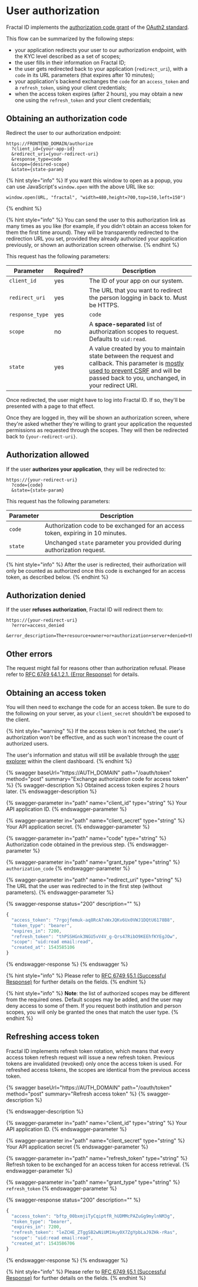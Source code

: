 # User authorization

Fractal ID implements the [authorization code grant](https://tools.ietf.org/html/rfc6749#section-1.3.1) of the [OAuth2 standard](https://tools.ietf.org/html/rfc6749).

This flow can be summarized by the following steps:

* your application redirects your user to our authorization endpoint, with the KYC level described as a set of scopes;
* the user fills in their information on Fractal ID;
* the user gets redirected back to your application (`redirect_uri`), with a `code` in its URL parameters (that expires after 10 minutes);
* your application's backend exchanges the `code` for an `access_token` and a `refresh_token`, using your client credentials;
* when the access token expires (after 2 hours), you may obtain a new one using the `refresh_token` and your client credentials;

## Obtaining an authorization code

Redirect the user to our authorization endpoint:

```
https://FRONTEND_DOMAIN/authorize
  ?client_id={your-app-id}
  &redirect_uri={your-redirect-uri}
  &response_type=code
  &scope={desired-scope}
  &state={state-param}
```

{% hint style="info" %}
If you want this window to open as a popup, you can use JavaScript's `window.open` with the above URL like so:

```
window.open(URL, "fractal", "width=480,height=700,top=150,left=150")
```
{% endhint %}

{% hint style="info" %}
You can send the user to this authorization link as many times as you like (for example, if you didn't obtain an access token for them the first time around). They will be transparently redirected to the redirection URL you set, provided they already authorized your application previously, or shown an authorization screen otherwise.
{% endhint %}

This request has the following parameters:

| Parameter       | Required? | Description                                                                                                                                                                                                                                      |
| --------------- | --------- | ------------------------------------------------------------------------------------------------------------------------------------------------------------------------------------------------------------------------------------------------ |
| `client_id`     | yes       | The ID of your app on our system.                                                                                                                                                                                                                |
| `redirect_uri`  | yes       | The URL that you want to redirect the person logging in back to. Must be HTTPS.                                                                                                                                                                  |
| `response_type` | yes       | `code`                                                                                                                                                                                                                                           |
| `scope`         | no        | A **space-separated** list of authorization scopes to request. Defaults to `uid:read`.                                                                                                                                                           |
| `state`         | yes       | A value created by you to maintain state between the request and callback. This parameter is [mostly used to prevent CSRF](https://auth0.com/docs/protocols/oauth2/oauth-state) and will be passed back to you, unchanged, in your redirect URI. |

Once redirected, the user might have to log into Fractal ID. If so, they'll be presented with a page to that effect.

Once they are logged in, they will be shown an authorization screen, where they're asked whether they're willing to grant your application the requested permissions as requested through the scopes. They will then be redirected back to `{your-redirect-uri}`.

## Authorization allowed

If the user **authorizes your application**, they will be redirected to:

```
https://{your-redirect-uri}
  ?code={code}
  &state={state-param}
```

This request has the following parameters:

| Parameter | Description                                                                     |
| --------- | ------------------------------------------------------------------------------- |
| `code`    | Authorization code to be exchanged for an access token, expiring in 10 minutes. |
| `state`   | Unchanged `state` parameter you provided during authorization request.          |

{% hint style="info" %}
After the user is redirected, their authorization will only be counted as authorized once this code is exchanged for an access token, as described below.
{% endhint %}

## Authorization denied

If the user **refuses authorization**, Fractal ID will redirect them to:

```
https://{your-redirect-uri}
  ?error=access_denied
  &error_description=The+resource+owner+or+authorization+server+denied+the+request.
```

## Other errors

The request might fail for reasons other than authorization refusal. Please refer to [RFC 6749 §4.1.2.1. (Error Response)](https://tools.ietf.org/html/rfc6749#section-4.1.2.1) for details.

## Obtaining an access token

You will then need to exchange the code for an access token. Be sure to do the following on your server, as your `client_secret` shouldn't be exposed to the client.

{% hint style="warning" %}
If the access token is not fetched, the user's authorization won't be effective, and as such won't increase the count of authorized users.

The user's information and status will still be available through the [user explorer](../client-dashboard.md#user-explorer) within the client dashboard.
{% endhint %}

{% swagger baseUrl="https://AUTH_DOMAIN" path="/oauth/token" method="post" summary="Exchange authorization code for access token" %}
{% swagger-description %}
Obtained access token expires 2 hours later.
{% endswagger-description %}

{% swagger-parameter in="path" name="client_id" type="string" %}
Your API application ID.
{% endswagger-parameter %}

{% swagger-parameter in="path" name="client_secret" type="string" %}
Your API application secret.
{% endswagger-parameter %}

{% swagger-parameter in="path" name="code" type="string" %}
Authorization code obtained in the previous step.
{% endswagger-parameter %}

{% swagger-parameter in="path" name="grant_type" type="string" %}
`authorization_code`
{% endswagger-parameter %}

{% swagger-parameter in="path" name="redirect_uri" type="string" %}
The URL that the user was redirected to in the first step (without parameters).
{% endswagger-parameter %}

{% swagger-response status="200" description="" %}
```javascript
{
  "access_token": "7rgojfemuk-aq8RcA7xWxJQKv6Ux0VWJ1DQtU6178B8",
  "token_type": "bearer",
  "expires_in": 7200,
  "refresh_token": "thPSSHGnk3NGU5vV4V_g-Qrs47RibO9KEEhfKYEgJOw",
  "scope": "uid:read email:read",
  "created_at": 1543585106
}
```
{% endswagger-response %}
{% endswagger %}

{% hint style="info" %}
Please refer to [RFC 6749 §5.1 (Successful Response)](https://tools.ietf.org/html/rfc6749#section-5.1) for further details on the fields.
{% endhint %}

{% hint style="info" %}
**Note**: the list of authorized scopes may be different from the required ones. Default scopes may be added, and the user may deny access to some of them. If you request both institution and person scopes, you will only be granted the ones that match the user type.
{% endhint %}

## Refreshing access token

Fractal ID implements refresh token rotation, which means that every access token refresh request will issue a new refresh token. Previous tokens are invalidated (revoked) only once the access token is used. For refreshed access tokens, the scopes are identical from the previous access token.

{% swagger baseUrl="https://AUTH_DOMAIN" path="/oauth/token" method="post" summary="Refresh access token" %}
{% swagger-description %}

{% endswagger-description %}

{% swagger-parameter in="path" name="client_id" type="string" %}
Your API application ID.
{% endswagger-parameter %}

{% swagger-parameter in="path" name="client_secret" type="string" %}
Your API application secret
{% endswagger-parameter %}

{% swagger-parameter in="path" name="refresh_token" type="string" %}
Refresh token to be exchanged for an access token for access retrieval.
{% endswagger-parameter %}

{% swagger-parameter in="path" name="grant_type" type="string" %}
`refresh_token`
{% endswagger-parameter %}

{% swagger-response status="200" description="" %}
```javascript
{
  "access_token": "bftp_00bxmjiTyCqiptfR_hUDMMcPAZuGg9mylnNM3g",
  "token_type": "bearer",
  "expires_in": 7200,
  "refresh_token": "leZCHE_ZTggSB2wNiUM1Huy0X7ZgYpbLaJ9ZHk-rRas",
  "scope": "uid:read email:read",
  "created_at": 1543586706
}
```
{% endswagger-response %}
{% endswagger %}

{% hint style="info" %}
Please refer to [RFC 6749 §5.1 (Successful Response)](https://tools.ietf.org/html/rfc6749#section-5.1) for further details on the fields.
{% endhint %}
